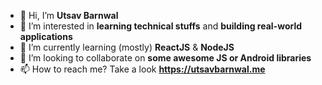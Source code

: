 - 👋 Hi, I’m **Utsav Barnwal**
- 👀 I’m interested in **learning technical stuffs** and **building real-world applications**
- 🌱 I’m currently learning (mostly) **ReactJS** & **NodeJS**
- 💞️ I’m looking to collaborate on **some awesome JS or Android libraries**
- 📫 How to reach me? Take a look **https://utsavbarnwal.me**
